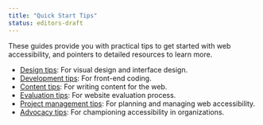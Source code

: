 ```yaml
---
title: "Quick Start Tips"
status: editors-draft
---
```


These guides provide you with practical tips to get started with web accessibility, and pointers to detailed resources to learn more.

* [Design tips](design.html): For visual design and interface design.
* [Development tips](development.html): For front-end coding.
* [Content tips](content.html): For writing content for the web.
* [Evaluation tips](evaluation.html): For website evaluation process.
* [Project management tips](project_management.html): For planning and managing web accessibility. 
* [Advocacy tips](advocacy.html): For championing accessibility in organizations.